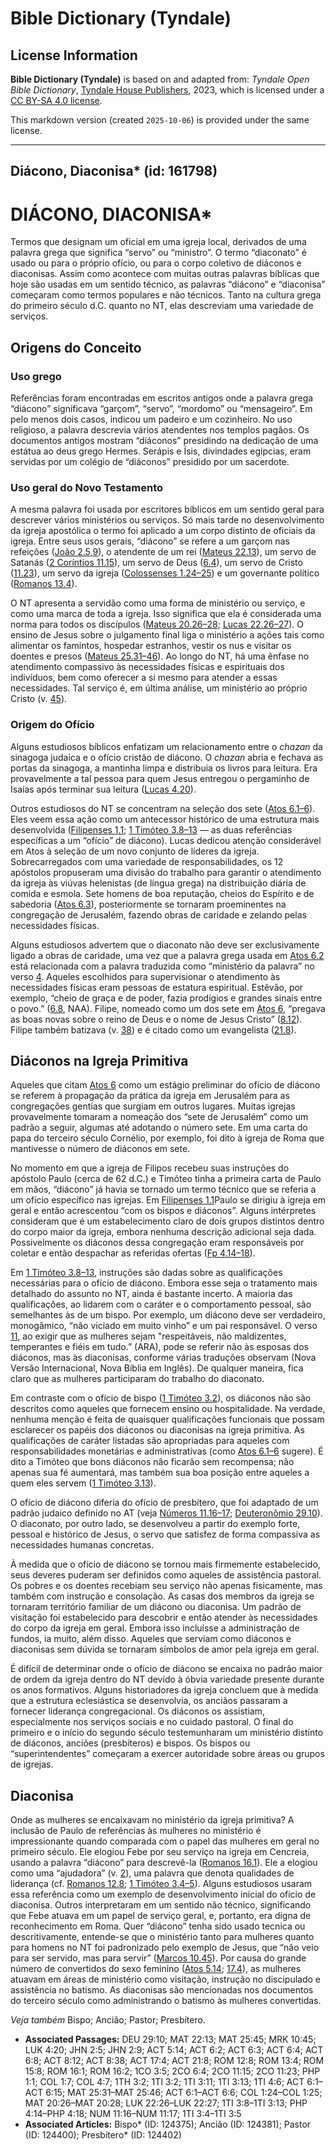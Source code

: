 # Bible Dictionary (Tyndale)

## License Information

**Bible Dictionary (Tyndale)** is based on and adapted from: _Tyndale Open Bible Dictionary_, [Tyndale House Publishers](https://tyndaleopenresources.com/), 2023, which is licensed under a [CC BY-SA 4.0 license](https://creativecommons.org/licenses/by-sa/4.0/legalcode.en).

This markdown version (created `2025-10-06`) is provided under the same license.



--------------------------------

## Diácono, Diaconisa* (id: 161798)

DIÁCONO, DIACONISA\*
====================

Termos que designam um oficial em uma igreja local, derivados de uma palavra grega que significa “servo” ou “ministro”. O termo “diaconato” é usado ou para o próprio ofício, ou para o corpo coletivo de diáconos e diaconisas. Assim como acontece com muitas outras palavras bíblicas que hoje são usadas em um sentido técnico, as palavras “diácono” e “diaconisa” começaram como termos populares e não técnicos. Tanto na cultura grega do primeiro século d.C. quanto no NT, elas descreviam uma variedade de serviços.

Origens do Conceito
-------------------

### Uso grego

Referências foram encontradas em escritos antigos onde a palavra grega “diácono” significava “garçom”, “servo”, “mordomo” ou “mensageiro”. Em pelo menos dois casos, indicou um padeiro e um cozinheiro. No uso religioso, a palavra descrevia vários atendentes nos templos pagãos. Os documentos antigos mostram “diáconos” presidindo na dedicação de uma estátua ao deus grego Hermes. Serápis e Ísis, divindades egípcias, eram servidas por um colégio de “diáconos” presidido por um sacerdote.

### Uso geral do Novo Testamento

A mesma palavra foi usada por escritores bíblicos em um sentido geral para descrever vários ministérios ou serviços. Só mais tarde no desenvolvimento da igreja apostólica o termo foi aplicado a um corpo distinto de oficiais da igreja. Entre seus usos gerais, “diácono” se refere a um garçom nas refeições ([João 2\.5,9](https://ref.ly/John2:5)), o atendente de um rei ([Mateus 22\.13](https://ref.ly/Matt22:13)), um servo de Satanás ([2 Coríntios 11\.15](https://ref.ly/2Cor11:15)), um servo de Deus ([6\.4](https://ref.ly/2Cor6:4)), um servo de Cristo ([11\.23](https://ref.ly/2Cor11:23)), um servo da igreja ([Colossenses 1\.24–25](https://ref.ly/Col1:24-Col1:25)) e um governante político ([Romanos 13\.4](https://ref.ly/Rom13:4)).

O NT apresenta a servidão como uma forma de ministério ou serviço, e como uma marca de toda a igreja. Isso significa que ela é considerada uma norma para todos os discípulos ([Mateus 20\.26–28](https://ref.ly/Matt20:26-Matt20:28); [Lucas 22\.26–27](https://ref.ly/Luke22:26-Luke22:27)). O ensino de Jesus sobre o julgamento final liga o ministério a ações tais como alimentar os famintos, hospedar estranhos, vestir os nus e visitar os doentes e presos ([Mateus 25\.31–46](https://ref.ly/Matt25:31-Matt25:46)). Ao longo do NT, há uma ênfase no atendimento compassivo às necessidades físicas e espirituais dos indivíduos, bem como oferecer a si mesmo para atender a essas necessidades. Tal serviço é, em última análise, um ministério ao próprio Cristo (v. [45](https://ref.ly/Matt25:45)).

### Origem do Ofício

Alguns estudiosos bíblicos enfatizam um relacionamento entre o *chazan* da sinagoga judaica e o ofício cristão de diácono. O *chazan* abria e fechava as portas da sinagoga, a mantinha limpa e distribuia os livros para leitura. Era provavelmente a tal pessoa para quem Jesus entregou o pergaminho de Isaías após terminar sua leitura ([Lucas 4\.20](https://ref.ly/Luke4:20)).

Outros estudiosos do NT se concentram na seleção dos sete ([Atos 6\.1–6](https://ref.ly/Acts6:1-Acts6:6)). Eles veem essa ação como um antecessor histórico de uma estrutura mais desenvolvida ([Filipenses 1\.1](https://ref.ly/Phil1:1); [1 Timóteo 3\.8–13](https://ref.ly/1Tim3:8-1Tim3:13) — as duas referências específicas a um “ofício” de diácono). Lucas dedicou atenção considerável em Atos à seleção de um novo conjunto de líderes da igreja. Sobrecarregados com uma variedade de responsabilidades, os 12 apóstolos propuseram uma divisão do trabalho para garantir o atendimento da igreja às viúvas helenistas (de língua grega) na distribuição diária de comida e esmola. Sete homens de boa reputação, cheios do Espírito e de sabedoria ([Atos 6\.3](https://ref.ly/Acts6:3)), posteriormente se tornaram proeminentes na congregação de Jerusalém, fazendo obras de caridade e zelando pelas necessidades físicas.

Alguns estudiosos advertem que o diaconato não deve ser exclusivamente ligado a obras de caridade, uma vez que a palavra grega usada em [Atos 6\.2](https://ref.ly/Acts6:2) está relacionada com a palavra traduzida como “ministério da palavra” no verso [4](https://ref.ly/Acts6:4). Aqueles escolhidos para supervisionar o atendimento às necessidades físicas eram pessoas de estatura espiritual. Estêvão, por exemplo, “cheio de graça e de poder, fazia prodígios e grandes sinais entre o povo.” ([6\.8](https://ref.ly/Acts6:8), NAA). Filipe, nomeado como um dos sete em [Atos 6](https://ref.ly/Acts6:1-Acts6:15), “pregava as boas novas sobre o reino de Deus e o nome de Jesus Cristo” ([8\.12](https://ref.ly/Acts8:12)). Filipe também batizava (v. [38](https://ref.ly/Acts8:38)) e é citado como um evangelista ([21\.8](https://ref.ly/Acts21:8)).

Diáconos na Igreja Primitiva
----------------------------

Aqueles que citam [Atos 6](https://ref.ly/Acts6:1-Acts6:15) como um estágio preliminar do ofício de diácono se referem à propagação da prática da igreja em Jerusalém para as congregações gentias que surgiam em outros lugares. Muitas igrejas provavelmente tomaram a nomeação dos “sete de Jerusalém” como um padrão a seguir, algumas até adotando o número sete. Em uma carta do papa do terceiro século Cornélio, por exemplo, foi dito à igreja de Roma que mantivesse o número de diáconos em sete.

No momento em que a igreja de Filipos recebeu suas instruções do apóstolo Paulo (cerca de 62 d.C.) e Timóteo tinha a primeira carta de Paulo em mãos, “diácono” já havia se tornado um termo técnico que se referia a um ofício específico nas igrejas. Em [Filipenses 1\.1](https://ref.ly/Phil1:1)Paulo se dirigiu à igreja em geral e então acrescentou “com os bispos e diáconos”. Alguns intérpretes consideram que é um estabelecimento claro de dois grupos distintos dentro do corpo maior da igreja, embora nenhuma descrição adicional seja dada. Possivelmente os diáconos dessa congregação eram responsáveis por coletar e então despachar as referidas ofertas ([Fp 4\.14–18](https://ref.ly/Phil4:14-Phil4:18)).

Em [1 Timóteo 3\.8–13](https://ref.ly/1Tim3:8-1Tim3:13), instruções são dadas sobre as qualificações necessárias para o ofício de diácono. Embora esse seja o tratamento mais detalhado do assunto no NT, ainda é bastante incerto. A maioria das qualificações, ao lidarem com o caráter e o comportamento pessoal, são semelhantes às de um bispo. Por exemplo, um diácono deve ser verdadeiro, monogâmico, “não viciado em muito vinho” e um pai responsável. O verso [11](https://ref.ly/1Tim3:11), ao exigir que as mulheres sejam "respeitáveis, não maldizentes, temperantes e fiéis em tudo.” (ARA), pode se referir não às esposas dos diáconos, mas às diaconisas, conforme várias traduções observam (Nova Versão Internacional, Nova Bíblia em Inglês). De qualquer maneira, fica claro que as mulheres participaram do trabalho do diaconato.

Em contraste com o ofício de bispo ([1 Timóteo 3\.2](https://ref.ly/1Tim3:2)), os diáconos não são descritos como aqueles que fornecem ensino ou hospitalidade. Na verdade, nenhuma menção é feita de quaisquer qualificações funcionais que possam esclarecer os papéis dos diáconos ou diaconisas na igreja primitiva. As qualificações de caráter listadas são apropriadas para aqueles com responsabilidades monetárias e administrativas (como [Atos 6\.1–6](https://ref.ly/Acts6:1-Acts6:6) sugere). É dito a Timóteo que bons diáconos não ficarão sem recompensa; não apenas sua fé aumentará, mas também sua boa posição entre aqueles a quem eles servem ([1 Timóteo 3\.13](https://ref.ly/1Tim3:13)).

O ofício de diácono diferia do ofício de presbítero, que foi adaptado de um padrão judaico definido no AT (veja [Números 11\.16–17](https://ref.ly/Num11:16-Num11:17); [Deuteronômio 29\.10](https://ref.ly/Deut29:10)). O diaconato, por outro lado, se desenvolveu a partir do exemplo forte, pessoal e histórico de Jesus, o servo que satisfez de forma compassiva as necessidades humanas concretas.

À medida que o ofício de diácono se tornou mais firmemente estabelecido, seus deveres puderam ser definidos como aqueles de assistência pastoral. Os pobres e os doentes recebiam seu serviço não apenas fisicamente, mas também com instrução e consolação. As casas dos membros da igreja se tornaram território familiar de um diácono ou diaconisa. Um padrão de visitação foi estabelecido para descobrir e então atender às necessidades do corpo da igreja em geral. Embora isso incluísse a administração de fundos, ia muito, além disso. Aqueles que serviam como diáconos e diaconisas sem dúvida se tornaram símbolos de amor pela igreja em geral.

É difícil de determinar onde o ofício de diácono se encaixa no padrão maior de ordem da igreja dentro do NT devido à óbvia variedade presente durante os anos formativos. Alguns historiadores da igreja concluem que à medida que a estrutura eclesiástica se desenvolvia, os anciãos passaram a fornecer liderança congregacional. Os diáconos os assistiam, especialmente nos serviços sociais e no cuidado pastoral. O final do primeiro e o início do segundo século testemunharam um ministério distinto de diáconos, anciões (presbíteros) e bispos. Os bispos ou “superintendentes” começaram a exercer autoridade sobre áreas ou grupos de igrejas.

Diaconisa
---------

Onde as mulheres se encaixavam no ministério da igreja primitiva? A inclusão de Paulo de referências às mulheres no ministério é impressionante quando comparada com o papel das mulheres em geral no primeiro século. Ele elogiou Febe por seu serviço na igreja em Cencreia, usando a palavra “diácono” para descrevê\-la ([Romanos 16\.1](https://ref.ly/Rom16:1)). Ele a elogiou como uma “ajudadora” (v. [2](https://ref.ly/Rom16:2)), uma palavra que denota qualidades de liderança (cf. [Romanos 12\.8](https://ref.ly/Rom12:8); [1 Timóteo 3\.4–5](https://ref.ly/1Tim3:4-1Tim3:5)). Alguns estudiosos usaram essa referência como um exemplo de desenvolvimento inicial do ofício de diaconisa. Outros interpretaram em um sentido não técnico, significando que Febe atuava em um papel de serviço geral, e, portanto, era digna de reconhecimento em Roma. Quer “diácono” tenha sido usado tecnica ou descritivamente, entende\-se que o ministério tanto para mulheres quanto para homens no NT foi padronizado pelo exemplo de Jesus, que “não veio para ser servido, mas para servir” ([Marcos 10\.45](https://ref.ly/Mark10:45)). Por causa do grande número de convertidos do sexo feminino ([Atos 5\.14](https://ref.ly/Acts5:14); [17\.4](https://ref.ly/Acts17:4)), as mulheres atuavam em áreas de ministério como visitação, instrução no discipulado e assistência no batismo. As diaconisas são mencionadas nos documentos do terceiro século como administrando o batismo às mulheres convertidas.

*Veja também* Bispo; Ancião; Pastor; Presbítero.

* **Associated Passages:** DEU 29:10; MAT 22:13; MAT 25:45; MRK 10:45; LUK 4:20; JHN 2:5; JHN 2:9; ACT 5:14; ACT 6:2; ACT 6:3; ACT 6:4; ACT 6:8; ACT 8:12; ACT 8:38; ACT 17:4; ACT 21:8; ROM 12:8; ROM 13:4; ROM 15:8; ROM 16:1; ROM 16:2; 1CO 3:5; 2CO 6:4; 2CO 11:15; 2CO 11:23; PHP 1:1; COL 1:7; COL 4:7; 1TH 3:2; 1TI 3:2; 1TI 3:11; 1TI 3:13; 1TI 4:6; ACT 6:1–ACT 6:15; MAT 25:31–MAT 25:46; ACT 6:1–ACT 6:6; COL 1:24–COL 1:25; MAT 20:26–MAT 20:28; LUK 22:26–LUK 22:27; 1TI 3:8–1TI 3:13; PHP 4:14–PHP 4:18; NUM 11:16–NUM 11:17; 1TI 3:4–1TI 3:5
* **Associated Articles:** Bispo* (ID: 124375); Ancião (ID: 124381); Pastor (ID: 124400); Presbítero* (ID: 124402)

